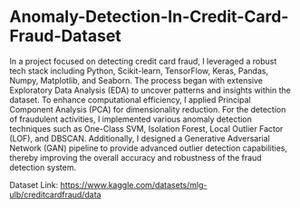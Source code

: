 # Anomaly-Detection-In-Credit-Card-Fraud-Dataset
In a project focused on detecting credit card fraud, I leveraged a robust tech stack including Python, Scikit-learn, TensorFlow, Keras, Pandas, Numpy, Matplotlib, and Seaborn. The process began with extensive Exploratory Data Analysis (EDA) to uncover patterns and insights within the dataset. To enhance computational efficiency, I applied Principal Component Analysis (PCA) for dimensionality reduction. For the detection of fraudulent activities, I implemented various anomaly detection techniques such as One-Class SVM, Isolation Forest, Local Outlier Factor (LOF), and DBSCAN. Additionally, I designed a Generative Adversarial Network (GAN) pipeline to provide advanced outlier detection capabilities, thereby improving the overall accuracy and robustness of the fraud detection system.

Dataset Link: https://www.kaggle.com/datasets/mlg-ulb/creditcardfraud/data
